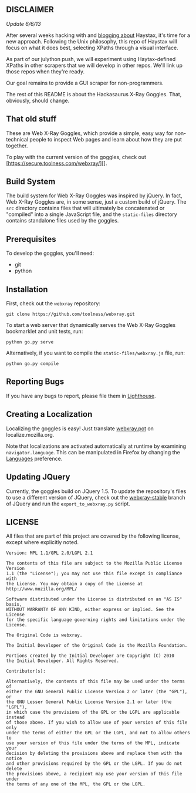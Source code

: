 ## DISCLAIMER

*Update 6/6/13*

After several weeks hacking with and [blogging about](http://knightlab.northwestern.edu/2013/06/14/web-scrapers-for-journalists-haystax-and-other-graphical-interface-systems/) Haystax, it's time for a new approach. Following the Unix philosophy, this repo of Haystax will focus on what it does best, selecting XPaths through a visual interface.

As part of our julython push, we will experiment using Haytax-defined XPaths in other scrapers that we will develop in other repos. We'll link up those repos when they're ready.

Our goal remains to provide a GUI scraper for non-programmers.

The rest of this README is about the Hackasaurus X-Ray Goggles. That, obviously, should change.

## That old stuff

These are Web X-Ray Goggles, which provide a simple, easy way for non-technical people to inspect Web pages and learn about how they are put together.

To play with the current version of the goggles, check out [https://secure.toolness.com/webxray/][].

## Build System

The build system for Web X-Ray Goggles was inspired by jQuery. In fact, Web X-Ray Goggles are, in some sense, just a custom build of jQuery. The `src` directory contains files that will ultimately be concatenated or "compiled" into a single JavaScript file, and the `static-files` directory contains standalone files used by the goggles.

## Prerequisites

To develop the goggles, you'll need:

* git
* python

## Installation

First, check out the `webxray` repository:

    git clone https://github.com/toolness/webxray.git

To start a web server that dynamically serves the Web X-Ray Goggles bookmarklet and unit tests, run:

    python go.py serve

Alternatively, if you want to compile the `static-files/webxray.js` file, run:

    python go.py compile

  [https://secure.toolness.com/webxray/]: https://secure.toolness.com/webxray/

## Reporting Bugs

If you have any bugs to report, please file them in [Lighthouse][].

  [Lighthouse]: http://hackasaurus.lighthouseapp.com/projects/66492-hackasaurus/

## Creating a Localization

Localizing the goggles is easy! Just translate [webxray.pot][] on
localize.mozilla.org.

Note that localizations are activated automatically at runtime by examining
`navigator.language`. This can be manipulated in Firefox by changing
the [Languages][] preference.

  [webxray.pot]: https://localize.mozilla.org/templates/hackasaurus/LC_MESSAGES/webxray.pot/translate/
  [Languages]: http://support.mozilla.com/en-US/kb/Options%20window%20-%20Content%20panel?s=language&r=1&as=s#w_languages

## Updating JQuery

Currently, the goggles build on JQuery 1.5. To update the repository's files to use a different version of JQuery, check out the [webxray-stable][] branch of JQuery and run the `export_to_webxray.py` script.

  [webxray-stable]: https://github.com/toolness/jquery/tree/webxray-stable

## LICENSE

All files that are part of this project are covered by the following
license, except where explicitly noted.

    Version: MPL 1.1/GPL 2.0/LGPL 2.1

    The contents of this file are subject to the Mozilla Public License Version
    1.1 (the "License"); you may not use this file except in compliance with
    the License. You may obtain a copy of the License at
    http://www.mozilla.org/MPL/

    Software distributed under the License is distributed on an "AS IS" basis,
    WITHOUT WARRANTY OF ANY KIND, either express or implied. See the License
    for the specific language governing rights and limitations under the
    License.

    The Original Code is webxray.

    The Initial Developer of the Original Code is the Mozilla Foundation.

    Portions created by the Initial Developer are Copyright (C) 2010
    the Initial Developer. All Rights Reserved.

    Contributor(s):

    Alternatively, the contents of this file may be used under the terms of
    either the GNU General Public License Version 2 or later (the "GPL"), or
    the GNU Lesser General Public License Version 2.1 or later (the "LGPL"),
    in which case the provisions of the GPL or the LGPL are applicable instead
    of those above. If you wish to allow use of your version of this file only
    under the terms of either the GPL or the LGPL, and not to allow others to
    use your version of this file under the terms of the MPL, indicate your
    decision by deleting the provisions above and replace them with the notice
    and other provisions required by the GPL or the LGPL. If you do not delete
    the provisions above, a recipient may use your version of this file under
    the terms of any one of the MPL, the GPL or the LGPL.

